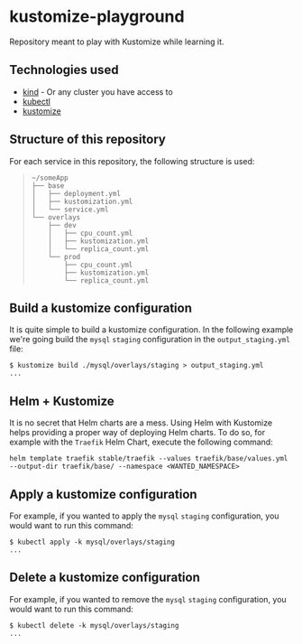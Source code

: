 # kustomize-playground

Repository meant to play with Kustomize while learning it.

## Technologies used

- [kind](https://kind.sigs.k8s.io/) - Or any cluster you have access to
- [kubectl](https://kubernetes.io/docs/tasks/tools/install-kubectl/)
- [kustomize](https://kustomize.io)

## Structure of this repository

For each service in this repository, the following structure is used:
> ```
> ~/someApp
> ├── base
> │   ├── deployment.yml
> │   ├── kustomization.yml
> │   └── service.yml
> └── overlays
>     ├── dev
>     │   ├── cpu_count.yml
>     │   ├── kustomization.yml
>     │   └── replica_count.yml
>     └── prod
>         ├── cpu_count.yml
>         ├── kustomization.yml
>         └── replica_count.yml
> ```

## Build a kustomize configuration

It is quite simple to build a kustomize configuration. In the following example we're going build the `mysql` `staging` configuration in the `output_staging.yml` file:
```console
$ kustomize build ./mysql/overlays/staging > output_staging.yml
...
```

## Helm + Kustomize

It is no secret that Helm charts are a mess. Using Helm with Kustomize helps providing a proper way of deploying Helm charts.
To do so, for example with the `Traefik` Helm Chart, execute the following command:
```console
helm template traefik stable/traefik --values traefik/base/values.yml --output-dir traefik/base/ --namespace <WANTED_NAMESPACE>
```

## Apply a kustomize configuration

For example, if you wanted to apply the `mysql` `staging` configuration, you would want to run this command:
```console
$ kubectl apply -k mysql/overlays/staging
...
```

## Delete a kustomize configuration

For example, if you wanted to remove the `mysql` `staging` configuration, you would want to run this command:
```console
$ kubectl delete -k mysql/overlays/staging
...
```